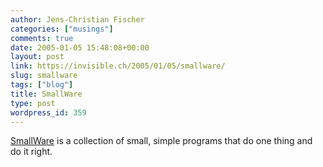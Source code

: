 ```yaml
---
author: Jens-Christian Fischer
categories: ["musings"]
comments: true
date: 2005-01-05 15:48:08+00:00
layout: post
link: https://invisible.ch/2005/01/05/smallware/
slug: smallware
tags: ["blog"]
title: SmallWare
type: post
wordpress_id: 359
---
```


[SmallWare][1] is a collection of small, simple programs that do one thing and do it right.

[1]: https://www.marktaw.com/reviews/MyFavoriteSmallware.html
